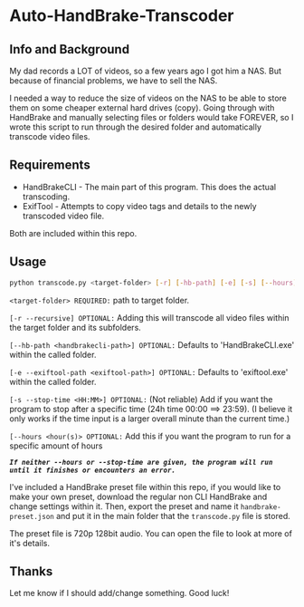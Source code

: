 # Auto-HandBrake-Transcoder

## Info and Background

My dad records a LOT of videos, so a few years ago I got him a NAS. But because of financial problems, we have to sell the NAS.

I needed a way to reduce the size of videos on the NAS to be able to store them on some cheaper external hard drives (copy).
Going through with HandBrake and manually selecting files or folders would take FOREVER, so I wrote this script to run through the desired folder and automatically transcode video files.

## Requirements

- HandBrakeCLI - The main part of this program. This does the actual transcoding.
- ExifTool - Attempts to copy video tags and details to the newly transcoded video file.

Both are included within this repo.

## Usage

```bash
python transcode.py <target-folder> [-r] [-hb-path] [-e] [-s] [--hours]
```

`<target-folder> REQUIRED:` path to target folder.

`[-r --recursive] OPTIONAL:` Adding this will transcode all video files within the target folder and its subfolders.

`[--hb-path <handbrakecli-path>] OPTIONAL:` Defaults to 'HandBrakeCLI.exe' within the called folder.

`[-e --exiftool-path <exiftool-path>] OPTIONAL:` Defaults to 'exiftool.exe' within the called folder.

`[-s --stop-time <HH:MM>] OPTIONAL:` (Not reliable) Add if you want the program to stop after a specific time (24h time 00:00 ==> 23:59). (I believe it only works if the time input is a larger overall minute than the current time.)

`[--hours <hour(s)> OPTIONAL:` Add this if you want the program to run for a specific amount of hours

**_`If neither --hours or --stop-time are given, the program will run until it finishes or encounters an error.`_**

I've included a HandBrake preset file within this repo, if you would like to make your own preset, download the regular non CLI HandBrake and change settings within it. Then, export the preset and name it `handbrake-preset.json` and put it in the main folder that the `transcode.py` file is stored.

The preset file is 720p 128bit audio. You can open the file to look at more of it's details.

## Thanks

Let me know if I should add/change something.
Good luck!
